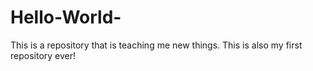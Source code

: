 # Hello-World-
This is a repository that is teaching me new things.
This is also my first repository ever!

